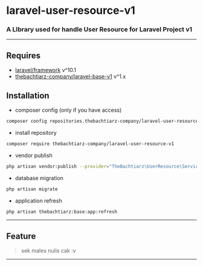 # laravel-user-resource-v1
### A LIbrary used for handle User Resource for Laravel Project v1

-------
## Requires
- [laravel/framework](https://github.com/laravel/framework/) v^10.1
- [thebachtiarz-company/laravel-base-v1](https://github.com/thebachtiarz/laravel-base-v1/) v^1.x

## Installation
- composer config (only if you have access)
```bash
composer config repositories.thebachtiarz-company/laravel-user-resource-v1 git git@github.com:thebachtiarz-company/laravel-user-resource-v1.git
```

- install repository
```bash
composer require thebachtiarz-company/laravel-user-resource-v1
```

- vendor publish
```bash
php artisan vendor:publish --provider="TheBachtiarz\UserResource\ServiceProvider"
```

- database migration
``` bash
php artisan migrate
```

- application refresh
``` bash
php artisan thebachtiarz:base:app:refresh
```

-------
## Feature

> sek males nulis cak :v
-------
